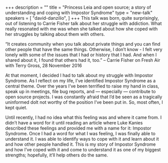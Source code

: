 +++
description = ""
title = "Princess Leia and open source; a story of understanding and coping with Impostor Syndrome"
type = "new-talk"
speakers = [
        "david-danzilio",
]
+++
This talk was born, quite surprisingly, out of listening to Carrie Fisher talk about her struggle with addiction. What really resonated with me was when she talked about how she coped with her struggles by talking about them with others.

“It creates community when you talk about private things and you can find other people that have the same things. Otherwise, I don’t know - I felt very lonely with some of the issues that I had or history that I had. And when I shared about it, I found that others had it, too.” – Carrie Fisher on Fresh Air with Terry Gross, 28 November 2016

At that moment, I decided I had to talk about my struggle with Impostor Syndrome. As I reflect on my life, I’ve identified Impostor Syndrome as a central theme. Over the years I’ve been terrified to raise my hand in class, speak up in meetings, file bug reports, and — especially — contribute to open source projects. I was constantly afraid that I’d be seen as a tragically uninformed dolt not worthy of the position I’ve been put in. So, most often, I kept quiet.

Until recently, I had no idea what this feeling was and where it came from. I didn’t have a word for it until reading an article where Luke Kanies described these feelings and provided me with a name for it: Impostor Syndrome. Once I had a word for what I was feeling, I was finally able to understand it. I was able to identify ways to cope with it and learn about it and how other people handled it. This is my story of Impostor Syndrome and how I’ve coped with it and come to understand it as one of my biggest strengths; hopefully, it’ll help others do the same.